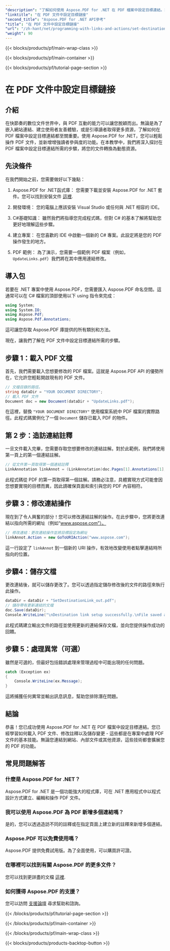 ```yaml
---
"description": "了解如何使用 Aspose.PDF for .NET 在 PDF 檔案中設定目標連結。提高 PDF 互動性的分步指南。"
"linktitle": "在 PDF 文件中設定目標鏈接"
"second_title": "Aspose.PDF for .NET API參考"
"title": "在 PDF 文件中設定目標鏈接"
"url": "/zh-hant/net/programming-with-links-and-actions/set-destination-link/"
"weight": 90
---
```


{{< blocks/products/pf/main-wrap-class >}}

{{< blocks/products/pf/main-container >}}

{{< blocks/products/pf/tutorial-page-section >}}

# 在 PDF 文件中設定目標鏈接

## 介紹

在快節奏的數位文件世界中，與 PDF 互動的能力可以讓您脫穎而出。無論是為了嵌入網站連結、建立使用者友善體驗，或是引導讀者取得更多資源，了解如何在 PDF 檔案中設定目標連結都至關重要。使用 Aspose.PDF for .NET，您可以輕鬆操作 PDF 文件，並新增增強讀者參與度的功能。在本教學中，我們將深入探討在 PDF 檔案中設定目標連結所需的步驟，將您的文件轉換為動態資源。

## 先決條件

在我們開始之前，您需要做好以下幾點：

1. Aspose.PDF for .NET函式庫：
   您需要下載並安裝 Aspose.PDF for .NET 套件。您可以找到安裝文件 [這裡](https://releases。aspose.com/pdf/net/).

2. 開發環境：
   您的電腦上應該安裝 Visual Studio 或任何與 .NET 相容的 IDE。

3. C#基礎知識：
   雖然我們將指導您完成程式碼，但對 C# 的基本了解將幫助您更好地理解這些步驟。

4. 建立專案：
   在您喜歡的 IDE 中啟動一個新的 C# 專案。此設定將是您的 PDF 操作發生的地方。

5. PDF 範例：
   為了演示，您需要一個範例 PDF 檔案（例如， `UpdateLinks.pdf`）我們將在其中應用連結修改。

## 導入包

若要在 .NET 專案中使用 Aspose.PDF，您需要匯入 Aspose.PDF 命名空間。這通常可以在 C# 檔案的頂部使用以下 using 指令來完成：

```csharp
using System;
using System.IO;
using Aspose.Pdf;
using Aspose.Pdf.Annotations;
```

這可讓您存取 Aspose.PDF 庫提供的所有類別和方法。

現在，讓我們了解在 PDF 文件中設定目標連結所需的步驟。

## 步驟 1：載入 PDF 文檔

首先，我們需要載入您想要修改的 PDF 檔案。這就是 Aspose.PDF API 的優勢所在，它允許您輕鬆開啟現有的 PDF 文件。

```csharp
// 文檔目錄的路徑。
string dataDir = "YOUR DOCUMENT DIRECTORY";
// 載入 PDF 文件
Document doc = new Document(dataDir + "UpdateLinks.pdf");
```

在這裡，替換 `"YOUR DOCUMENT DIRECTORY"` 使用檔案系統中 PDF 檔案的實際路徑。此程式碼實例化了一個 `Document` 儲存已載入 PDF 的物件。

## 第 2 步：造訪連結註釋

一旦文件載入完畢，您需要存取您想要修改的連結註解。對於此範例，我們將使用第一頁上的第一個連結註解。

```csharp
// 從文件第一頁取得第一個連結註釋
LinkAnnotation linkAnnot = (LinkAnnotation)doc.Pages[1].Annotations[1];
```

此程式碼從 PDF 的第一頁取得第一個註解。請務必注意，具體實現方式可能會因您想要實現的目標而異，因此請確保頁面和索引與您的 PDF 內容相符。

## 步驟 3：修改連結操作

現在到了令人興奮的部分！您可以修改連結註解的操作。在此步驟中，您將更改連結以指向所需的網址（例如“www.aspose.com”）。

```csharp
// 修改連結：更改連結操作並將目標設定為網址
linkAnnot.Action = new GoToURIAction("www.aspose.com");
```

這一行設定了 `linkAnnot` 到一個新的 URI 操作，有效地改變使用者點擊連結時所指向的位置。

## 步驟4：儲存文檔

更改連結後，就可以儲存更改了。您可以透過指定儲存修改後的文件的路徑來執行此操作。

```csharp
dataDir = dataDir + "SetDestinationLink_out.pdf";
// 儲存帶有更新連結的文檔
doc.Save(dataDir);
Console.WriteLine("\nDestination link setup successfully.\nFile saved at " + dataDir);
```

此程式碼建立輸出文件的路徑並使用更新的連結保存文檔，並向您提供操作成功的回饋。

## 步驟 5：處理異常（可選）

雖然是可選的，但最好包括錯誤處理來管理過程中可能出現的任何問題。

```csharp
catch (Exception ex)
{
    Console.WriteLine(ex.Message);
}
```

這將捕獲任何異常並輸出訊息訊息，幫助您排除潛在問題。

## 結論

恭喜！您已成功使用 Aspose.PDF for .NET 在 PDF 檔案中設定目標連結。您已經學習如何載入 PDF 文件、修改註釋以及儲存變更 - 這些都是在專案中處理 PDF 文件的基本技能。無論您連結到網站、內部文件或其他資源，這些技術都會擴展您的 PDF 的功能。

## 常見問題解答

### 什麼是 Aspose.PDF for .NET？
Aspose.PDF for .NET 是一個功能強大的程式庫，可在 .NET 應用程式中以程式設計方式建立、編輯和操作 PDF 文件。

### 我可以使用 Aspose.PDF 為 PDF 新增多個連結嗎？
是的，您可以透過造訪不同的註釋或在指定頁面上建立新的註釋來新增多個連結。

### Aspose.PDF 可以免費使用嗎？
Aspose.PDF 提供免費試用版。為了全面使用，可以購買許可證。

### 在哪裡可以找到有關 Aspose.PDF 的更多文件？
您可以找到更詳盡的文檔 [這裡](https://reference。aspose.com/pdf/net/).

### 如何獲得 Aspose.PDF 的支援？
您可以訪問 [支援論壇](https://forum.aspose.com/c/pdf/10) 尋求幫助和諮詢。

{{< /blocks/products/pf/tutorial-page-section >}}

{{< /blocks/products/pf/main-container >}}

{{< /blocks/products/pf/main-wrap-class >}}

{{< blocks/products/products-backtop-button >}}